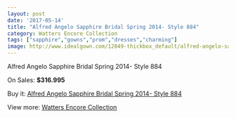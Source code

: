 ```yaml
---
layout: post
date: '2017-05-14'
title: "Alfred Angelo Sapphire Bridal Spring 2014- Style 884"
category: Watters Encore Collection
tags: ["sapphire","gowns","prom","dresses","charming"]
image: http://www.idealgown.com/12849-thickbox_default/alfred-angelo-sapphire-bridal-spring-2014-style-884.jpg
---
```

Alfred Angelo Sapphire Bridal Spring 2014- Style 884

On Sales: **$316.995**
<a href="https://www.idealgown.com/en/watters-encore-collection/5179-alfred-angelo-sapphire-bridal-spring-2014-style-884.html"><amp-img layout="responsive" width="600" height="600" src="//www.idealgown.com/12849-thickbox_default/alfred-angelo-sapphire-bridal-spring-2014-style-884.jpg" alt="Alfred Angelo Sapphire Bridal Spring 2014- Style 884 0" /></a>
<a href="https://www.idealgown.com/en/watters-encore-collection/5179-alfred-angelo-sapphire-bridal-spring-2014-style-884.html"><amp-img layout="responsive" width="600" height="600" src="//www.idealgown.com/12850-thickbox_default/alfred-angelo-sapphire-bridal-spring-2014-style-884.jpg" alt="Alfred Angelo Sapphire Bridal Spring 2014- Style 884 1" /></a>

Buy it: [Alfred Angelo Sapphire Bridal Spring 2014- Style 884](https://www.idealgown.com/en/watters-encore-collection/5179-alfred-angelo-sapphire-bridal-spring-2014-style-884.html "Alfred Angelo Sapphire Bridal Spring 2014- Style 884")

View more: [Watters Encore Collection](https://www.idealgown.com/en/69-watters-encore-collection "Watters Encore Collection")